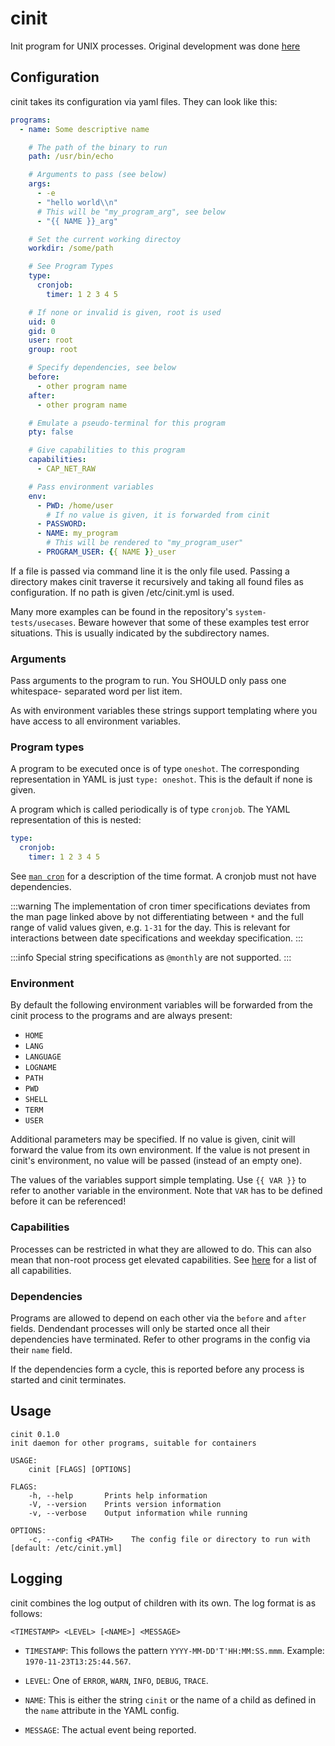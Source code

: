 # cinit

Init program for UNIX processes. Original development was done
[here](https://github.com/vs-eth/scinit)

## Configuration

cinit takes its configuration via yaml files. They can look like this:

```yml
programs:
  - name: Some descriptive name

    # The path of the binary to run
    path: /usr/bin/echo

    # Arguments to pass (see below)
    args:
      - -e
      - "hello world\\n"
      # This will be "my_program_arg", see below
      - "{{ NAME }}_arg"

    # Set the current working directoy
    workdir: /some/path

    # See Program Types
    type:
      cronjob:
        timer: 1 2 3 4 5

    # If none or invalid is given, root is used
    uid: 0
    gid: 0
    user: root
    group: root

    # Specify dependencies, see below
    before:
      - other program name
    after:
      - other program name

    # Emulate a pseudo-terminal for this program
    pty: false

    # Give capabilities to this program
    capabilities:
      - CAP_NET_RAW

    # Pass environment variables
    env:
      - PWD: /home/user
        # If no value is given, it is forwarded from cinit
      - PASSWORD:
      - NAME: my_program
        # This will be rendered to "my_program_user"
      - PROGRAM_USER: {{ NAME }}_user
```

If a file is passed via command line it is the only file used. Passing a
directory makes cinit traverse it recursively and taking all found files as
configuration. If no path is given /etc/cinit.yml is used.

Many more examples can be found in the repository's `system-tests/usecases`.
Beware however that some of these examples test error situations. This is
usually indicated by the subdirectory names.

### Arguments

Pass arguments to the program to run. You SHOULD only pass one whitespace-
separated word per list item.

As with environment variables these strings support templating where you have
access to all environment variables.

### Program types

A program to be executed once is of type `oneshot`. The corresponding
representation in YAML is just `type: oneshot`. This is the default if none
is given.

A program which is called periodically is of type `cronjob`. The YAML
representation of this is nested:

```yaml
type:
  cronjob:
    timer: 1 2 3 4 5
```

See [`man cron`](https://manpages.debian.org/stretch/cron/crontab.5.en.html) for
a description of the time format. A cronjob must not have dependencies.

:::warning
The implementation of cron timer specifications deviates from the man page
linked above by not differentiating between `*` and the full range of valid
values given, e.g. `1-31` for the day. This is relevant for interactions
between date specifications and weekday specification.
:::

:::info
Special string specifications as `@monthly` are not supported.
:::

### Environment

By default the following environment variables will be forwarded from the
cinit process to the programs and are always present:

* `HOME`
* `LANG`
* `LANGUAGE`
* `LOGNAME`
* `PATH`
* `PWD`
* `SHELL`
* `TERM`
* `USER`

Additional parameters may be specified. If no value is given, cinit will
forward the value from its own environment. If the value is not present in
cinit's environment, no value will be passed (instead of an empty one).

The values of the variables support simple templating. Use `{{ VAR }}` to
refer to another variable in the environment. Note that `VAR` has to be
defined before it can be referenced!

### Capabilities

Processes can be restricted in what they are allowed to do. This can also
mean that non-root process get elevated capabilities. See
[here](http://man7.org/linux/man-pages/man7/capabilities.7.html)
for a list of all capabilities.

### Dependencies

Programs are allowed to depend on each other via the `before` and `after`
fields. Dendendant processes will only be started once all their
dependencies have terminated. Refer to other programs in the config via
their `name` field.

If the dependencies form a cycle, this is reported before any process is
started and cinit terminates.

## Usage

```text
cinit 0.1.0
init daemon for other programs, suitable for containers

USAGE:
    cinit [FLAGS] [OPTIONS]

FLAGS:
    -h, --help       Prints help information
    -V, --version    Prints version information
    -v, --verbose    Output information while running

OPTIONS:
    -c, --config <PATH>    The config file or directory to run with [default: /etc/cinit.yml]
```

## Logging

cinit combines the log output of children with its own. The log format is as
follows:

`<TIMESTAMP> <LEVEL> [<NAME>] <MESSAGE>`

* `TIMESTAMP`: This follows the pattern `YYYY-MM-DD'T'HH:MM:SS.mmm`.
  Example: `1970-11-23T13:25:44.567`.

* `LEVEL`: One of `ERROR`, `WARN`, `INFO`, `DEBUG`, `TRACE`.

* `NAME`: This is either the string `cinit` or the name of a child as defined
  in the `name` attribute in the YAML config.

* `MESSAGE`: The actual event being reported.

